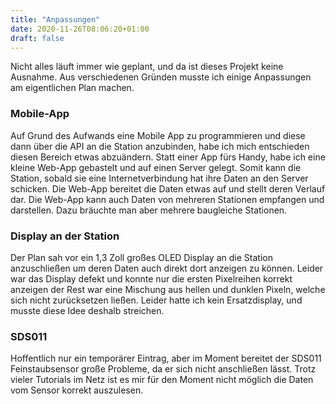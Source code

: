 ```yaml
---
title: "Anpassungen"
date: 2020-11-26T08:06:20+01:00
draft: false
---
```


Nicht alles läuft immer wie geplant, und da ist dieses Projekt keine Ausnahme.
Aus verschiedenen Gründen musste ich einige Anpassungen am eigentlichen Plan machen.

### Mobile-App

Auf Grund des Aufwands eine Mobile App zu programmieren und diese dann über die API an die Station anzubinden, habe ich mich entschieden diesen Bereich etwas abzuändern.
Statt einer App fürs Handy, habe ich eine kleine Web-App gebastelt und auf einen Server gelegt. Somit kann die Station, sobald sie eine Internetverbindung hat ihre Daten an den Server schicken. Die Web-App bereitet die Daten etwas auf und stellt deren Verlauf dar.
Die Web-App kann auch Daten von mehreren Stationen empfangen und darstellen. Dazu bräuchte man aber mehrere baugleiche Stationen.

### Display an der Station

Der Plan sah vor ein 1,3 Zoll großes OLED Display an die Station anzuschließen um deren Daten auch direkt dort anzeigen zu können. Leider war das Display defekt und konnte nur die ersten Pixelreihen korrekt anzeigen der Rest war eine Mischung aus hellen und dunklen Pixeln, welche sich nicht zurücksetzen ließen.
Leider hatte ich kein Ersatzdisplay, und musste diese Idee deshalb streichen.

### SDS011

Hoffentlich nur ein temporärer Eintrag, aber im Moment bereitet der SDS011 Feinstaubsensor große Probleme, da er sich nicht anschließen lässt. Trotz vieler Tutorials im Netz ist es mir für den Moment nicht möglich die Daten vom Sensor korrekt auszulesen.
